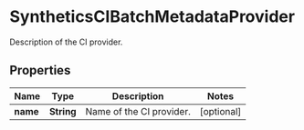 # SyntheticsCIBatchMetadataProvider

Description of the CI provider.

## Properties

| Name     | Type       | Description              | Notes      |
| -------- | ---------- | ------------------------ | ---------- |
| **name** | **String** | Name of the CI provider. | [optional] |
